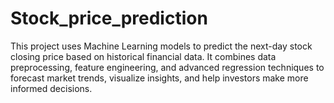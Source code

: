 # Stock_price_prediction

This project uses Machine Learning models to predict the next-day stock closing price based on historical financial data. It combines data preprocessing, feature engineering, and advanced regression techniques to forecast market trends, visualize insights, and help investors make more informed decisions.
